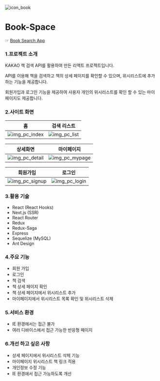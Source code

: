![icon_book](https://user-images.githubusercontent.com/23445034/79300480-cee53e80-7f21-11ea-8202-ac555ba2fbc2.png)

# Book-Space
☞ [Book Search App](http://bookspace.pe.kr/)

### 1.프로젝트 소개
KAKAO 책 검색 API를 활용하여 만든 리액트 프로젝트입니다.

API를 이용해 책을 검색하고 책의 상세 페이지를 확인할 수 있으며, 위시리스트에 추가하는 기능을 제공합니다.

회원가입과 로그인 기능을 제공하여 사용자 개인의 위시리스트를 확인 할 수 있는 마이페이지도 제공합니다.



### 2.사이트 화면
홈 | 검색 리스트
----- | ----- 
![img_pc_index](https://user-images.githubusercontent.com/23445034/79301390-76fc0700-7f24-11ea-90a1-5226527aa29b.png) | ![img_pc_list](https://user-images.githubusercontent.com/23445034/79301563-de19bb80-7f24-11ea-886e-b1732d718556.png)

상세화면 | 마이페이지
----- | ----- 
![img_pc_detail](https://user-images.githubusercontent.com/23445034/79302017-081fad80-7f26-11ea-8512-24b1821b1616.png) | ![img_pc_mypage](https://user-images.githubusercontent.com/23445034/79301936-cee73d80-7f25-11ea-9cf4-83567248d06c.png)

회원가입 | 로그인
----- | ----- 
![img_pc_signup](https://user-images.githubusercontent.com/23445034/79302075-3a310f80-7f26-11ea-800d-eb8d1f4c10a1.png) | ![img_pc_login](https://user-images.githubusercontent.com/23445034/79302089-4321e100-7f26-11ea-8532-63fb0ccdfc15.png)



### 3.활용 기술
+ React (React Hooks)
+ Next.js (SSR)
+ React Router
+ Redux
+ Redux-Saga
+ Express
+ Sequelize (MySQL)
+ Ant Design



### 4.주요 기능
+ 회원 가입
+ 로그인
+ 책 검색
+ 책 상세 페이지 확인
+ 책 상세 페이지에서 위시리스트 추가
+ 마이페이지에서 위시리스트 목록 확인 및 위시리스트 삭제



### 5.서비스 환경
+ IE 환경에서는 접근 불가
+ 여러 디바이스에서 접근 가능한 반응형 페이지


### 6.개선 하고 싶은 사항
+ 상세 페이지에서 위시리스트 삭제 기능
+ 마이페이지 위시리스트 책 링크 적용
+ 개인정보 수정 기능
+ IE 환경에서 접근 가능하도록 개선

